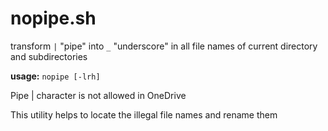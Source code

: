 # nopipe.sh 

transform `|` "pipe" into `_` "underscore" in all file names of current directory and subdirectories

**usage:** 
          `nopipe [-lrh]`


Pipe | character is not allowed in OneDrive

This utility helps to locate the illegal file names and rename them

